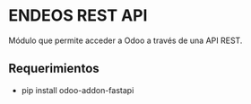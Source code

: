 # ENDEOS REST API

Módulo que permite acceder a Odoo a través de una API REST.

## Requerimientos

- pip install odoo-addon-fastapi